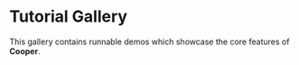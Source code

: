 # Tutorial Gallery

This gallery contains runnable demos which showcase the core features of
**Cooper**.
